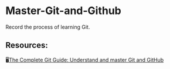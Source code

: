 # Master-Git-and-Github
Record the process of learning Git.


## Resources:
:desktop_computer:[The Complete Git Guide: Understand and master Git and GitHub](https://www.udemy.com/course/git-and-github-complete-guide/)
